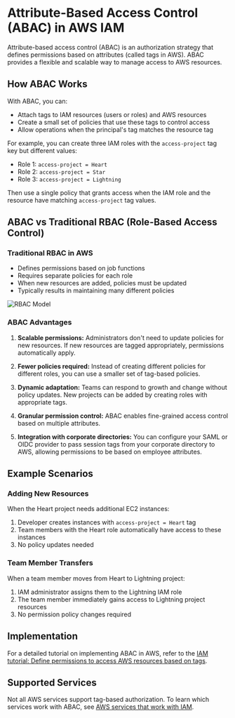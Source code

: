 # Attribute-Based Access Control (ABAC) in AWS IAM

Attribute-based access control (ABAC) is an authorization strategy that defines permissions based on attributes (called tags in AWS). ABAC provides a flexible and scalable way to manage access to AWS resources.

## How ABAC Works

With ABAC, you can:

- Attach tags to IAM resources (users or roles) and AWS resources
- Create a small set of policies that use these tags to control access
- Allow operations when the principal's tag matches the resource tag

For example, you can create three IAM roles with the `access-project` tag key but different values:

- Role 1: `access-project = Heart`
- Role 2: `access-project = Star`
- Role 3: `access-project = Lightning`

Then use a single policy that grants access when the IAM role and the resource have matching `access-project` tag values.

## ABAC vs Traditional RBAC (Role-Based Access Control)

### Traditional RBAC in AWS

- Defines permissions based on job functions
- Requires separate policies for each role
- When new resources are added, policies must be updated
- Typically results in maintaining many different policies

![RBAC Model](https://example.com/rbac-diagram.png)

### ABAC Advantages

1. **Scalable permissions:** Administrators don't need to update policies for new resources. If new resources are tagged appropriately, permissions automatically apply.

2. **Fewer policies required:** Instead of creating different policies for different roles, you can use a smaller set of tag-based policies.

3. **Dynamic adaptation:** Teams can respond to growth and change without policy updates. New projects can be added by creating roles with appropriate tags.

4. **Granular permission control:** ABAC enables fine-grained access control based on multiple attributes.

5. **Integration with corporate directories:** You can configure your SAML or OIDC provider to pass session tags from your corporate directory to AWS, allowing permissions to be based on employee attributes.

## Example Scenarios

### Adding New Resources

When the Heart project needs additional EC2 instances:

1. Developer creates instances with `access-project = Heart` tag
2. Team members with the Heart role automatically have access to these instances
3. No policy updates needed

### Team Member Transfers

When a team member moves from Heart to Lightning project:

1. IAM administrator assigns them to the Lightning IAM role
2. The team member immediately gains access to Lightning project resources
3. No permission policy changes required

## Implementation

For a detailed tutorial on implementing ABAC in AWS, refer to the [IAM tutorial: Define permissions to access AWS resources based on tags](https://docs.aws.amazon.com/IAM/latest/UserGuide/tutorial_attribute-based-access-control.html).

## Supported Services

Not all AWS services support tag-based authorization. To learn which services work with ABAC, see [AWS services that work with IAM](https://docs.aws.amazon.com/IAM/latest/UserGuide/reference_aws-services-that-work-with-iam.html).
